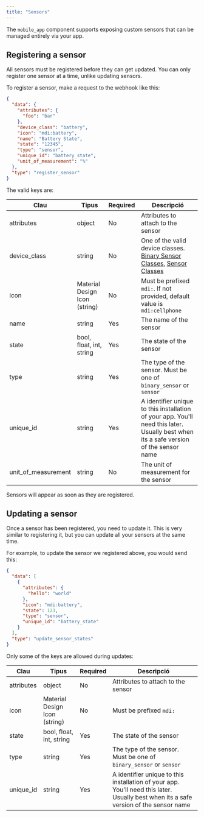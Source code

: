 ```yaml
---
title: "Sensors"
---
```


The `mobile_app` component supports exposing custom sensors that can be managed entirely via your app.

## Registering a sensor

All sensors must be registered before they can get updated. You can only register one sensor at a time, unlike updating sensors.

To register a sensor, make a request to the webhook like this:

```json
{
  "data": {
    "attributes": {
      "foo": "bar"
    },
    "device_class": "battery",
    "icon": "mdi:battery",
    "name": "Battery State",
    "state": "12345",
    "type": "sensor",
    "unique_id": "battery_state",
    "unit_of_measurement": "%"
  },
  "type": "register_sensor"
}
```

The valid keys are:

| Clau                  | Tipus                         | Required | Descripció                                                                                                                                                                                                      |
| --------------------- | ----------------------------- | -------- | --------------------------------------------------------------------------------------------------------------------------------------------------------------------------------------------------------------- |
| attributes            | object                        | No       | Attributes to attach to the sensor                                                                                                                                                                              |
| device_class          | string                        | No       | One of the valid device classes. [Binary Sensor Classes](https://www.home-assistant.io/components/binary_sensor/#device-class), [Sensor Classes](https://www.home-assistant.io/components/sensor/#device-class) |
| icon                  | Material Design Icon (string) | No       | Must be prefixed `mdi:`. If not provided, default value is `mdi:cellphone`                                                                                                                                      |
| name                  | string                        | Yes      | The name of the sensor                                                                                                                                                                                          |
| state                 | bool, float, int, string      | Yes      | The state of the sensor                                                                                                                                                                                         |
| type                  | string                        | Yes      | The type of the sensor. Must be one of `binary_sensor` or `sensor`                                                                                                                                              |
| unique_id             | string                        | Yes      | A identifier unique to this installation of your app. You'll need this later. Usually best when its a safe version of the sensor name                                                                           |
| unit_of_measurement | string                        | No       | The unit of measurement for the sensor                                                                                                                                                                          |

Sensors will appear as soon as they are registered.

## Updating a sensor

Once a sensor has been registered, you need to update it. This is very similar to registering it, but you can update all your sensors at the same time.

For example, to update the sensor we registered above, you would send this:

```json
{
  "data": [
    {
      "attributes": {
        "hello": "world"
      },
      "icon": "mdi:battery",
      "state": 123,
      "type": "sensor",
      "unique_id": "battery_state"
    }
  ],
  "type": "update_sensor_states"
}
```

Only some of the keys are allowed during updates:

| Clau       | Tipus                         | Required | Descripció                                                                                                                            |
| ---------- | ----------------------------- | -------- | ------------------------------------------------------------------------------------------------------------------------------------- |
| attributes | object                        | No       | Attributes to attach to the sensor                                                                                                    |
| icon       | Material Design Icon (string) | No       | Must be prefixed `mdi:`                                                                                                               |
| state      | bool, float, int, string      | Yes      | The state of the sensor                                                                                                               |
| type       | string                        | Yes      | The type of the sensor. Must be one of `binary_sensor` or `sensor`                                                                    |
| unique_id  | string                        | Yes      | A identifier unique to this installation of your app. You'll need this later. Usually best when its a safe version of the sensor name |